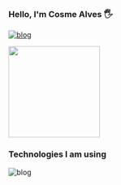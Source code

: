 ### Hello, I'm Cosme Alves 🖐️

[![blog](https://img.shields.io/badge/LinkedIn-0077B5?style=for-the-badge&logo=linkedin&logoColor=white)](https://linkedin.com/in/cosme-alves-050535128)

<img height="180em" src="https://github-readme-stats.vercel.app/api?username=cosmealvess&show_icons=true&theme=dracula&include_all_commits=true&count_private=true"/>



### Technologies I am using


![blog](https://img.shields.io/badge/Swift-FA7343?style=for-the-badge&logo=swift&logoColor=white)
